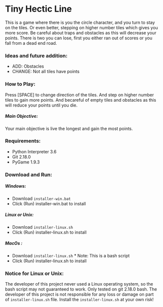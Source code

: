 # Tiny Hectic Line

This is a game where there is you the circle character, and you turn to stay on the tiles.
Or even better, stepping on higher number tiles which gives you more score. Be careful about
traps and obstacles as this will decrease your points. There is two you can lose, first you
either ran out of scores or you fall from a dead end road.

### Ideas and future addition:
* ADD: Obstacles
* CHANGE: Not all tiles have points

### How to Play:
Press [SPACE] to change direction of the tiles. And step on higher number tiles to gain
more points. And becareful of empty tiles and obstacles as this will reduce your points until
you die.

##### Main Objective:
Your main objective is live the longest and gain the most points.

### Requirements:
  * Python Interpreter 3.6
  * Git 2.18.0
  * PyGame 1.9.3

### Download and Run:
##### Windows:
  * Download `installer-win.bat`
  * Click (Run) installer-win.bat to install
##### Linux or Unix:
  * Download `installer-linux.sh`
  * Click (Run) installer-linux.sh to install
##### MacOs :
  * Download `installer-linux.sh`  * Note: This is a bash script
  * Click (Run) installer-linux.sh to install

### Notice for Linux or Unix:
The developer of this project never used a Linux operating system,
so the bash script may not guaranteed to work. Only tested on git 2.18.0 bash.
The developer of this project is not responsible for any loss or damage on part of
`installer-linux.sh` file.
Install the `installer-linux.sh` at your own risk!
